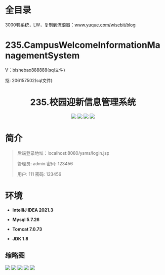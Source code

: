 # 全目录

3000套系统，LW，复制到流浪器：www.yuque.com/wisebit/blog

# 235.CampusWelcomeInformationManagementSystem

<p>V：bishebao888888(sql文件)</p>
<p>抠: 206157502(sql文件)</p>

<p><h1 align="center">235.校园迎新信息管理系统</h1></p>


<p align="center">
	<img src="https://img.shields.io/badge/jdk-1.8-orange.svg"/>
    <img src="https://img.shields.io/badge/springm-5.x-lightgrey.svg"/>
    <img src="https://img.shields.io/badge/springmvc-3.x-blue.svg"/>
    <img src="https://img.shields.io/badge/mybatis-5.x-yellow.svg"/>
</p>

# 简介
>
> 
>
> 后端登录地址：localhost:8080/ysms/login.jsp
>
> 管理员: admin   密码: 123456
>
> 用户: 111   密码: 123456
>

# 环境

- <b>IntelliJ IDEA 2021.3</b>

- <b>Mysql 5.7.26</b>

- <b>Tomcat 7.0.73</b>

- <b>JDK 1.8</b>




## 缩略图

![](https://bitwise.oss-cn-heyuan.aliyuncs.com/2024/9/10/b57fa897-d8a5-4384-bb0d-327fdd6cd0a7.png)
![](https://bitwise.oss-cn-heyuan.aliyuncs.com/2024/9/10/c3e76565-e0c4-4a60-a59c-5dfc043768be.png)
![](https://bitwise.oss-cn-heyuan.aliyuncs.com/2024/9/10/211c3578-63fb-4282-99ce-9d376918d918.png)
![](https://bitwise.oss-cn-heyuan.aliyuncs.com/2024/9/10/042fc0d2-2e42-4808-b79f-baa2d610e390.png)
![](https://bitwise.oss-cn-heyuan.aliyuncs.com/2024/9/10/c6240a7b-0078-4cd8-9031-1ebff150e0f2.png)






